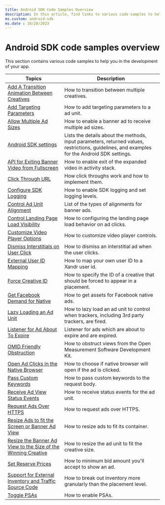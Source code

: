 ```yaml
---
title: Android SDK Code Samples Overview
description: In this article, find links to various code samples to help you in the development of your app. 
ms.custom: android-sdk
ms.date : 10/28/2023
---
```


# Android SDK code samples overview

This section contains various code samples to help you in the development of your app.

| Topics | Description |
|---|---|
| [Add A Transition Animation Between Creatives](add-a-transition-animation-on-android.md) | How to transition between multiple creatives. |
| [Add Targeting Parameters](add-targeting-parameters-on-android.md) | How to add targeting parameters to a ad unit. |
| [Allow Multiple Ad Sizes](allow-multiple-ad-sizes-to-serve-into-a-banner-ad-view-on-android.md) | How to enable a banner ad to receive multiple ad sizes. |
| [Android SDK settings](android-sdk-settings.md) | Lists the details about the methods, input parameters, returned values, restrictions, guidelines, and examples for the Android SDK settings. |
| [API for Exiting Banner Video from Fullscreen](api-for-exiting-banner-video-from-fullscreen.md) | How to enable exit of the expanded video in activity stack. |
| [Click Through URL](click-through-url-on-android.md) | How click throughs work and how to implement them. |
| [Configure SDK Logging](configure-sdk-logging-on-android.md) | How to enable SDK logging and set logging levels. |
| [Control Ad Unit Alignment](control-ad-unit-alignment-on-android.md) | List of the types of alignments for banner ads. |
| [Control Landing Page Load Visibility](control-landing-page-load-visibility-on-android.md) | How to configuring the landing page load behavior on ad clicks. |
| [Customize Video Player Options](customize-video-player-options-on-android.md) | How to customize video player controls. |
| [Dismiss Interstitials on User Click](dismiss-interstitials-on-user-click.md) | How to dismiss an interstitial ad when the user clicks. |
| [External User ID Mapping](user-id-s-mapping-on-android.md) | How to map your own user ID to a Xandr user id. |
| [Force Creative ID](forcecreativeid-for-android.md) | How to specify the ID of a creative that should be forced to appear in a placement. |
| [Get Facebook Demand for Native](get-facebook-demand-for-native-on-android.md) | How to get assets for Facebook native ads. |
| [Lazy Loading an Ad Unit](lazy-load-for-android.md) | How to lazy load an ad unit to control when trackers, including 3rd party trackers, are fired. |
| [Listener for Ad About To Expire](listener-for-onadabouttoexpire-on-android.md) | Listener for ads which are about to expire and are expired. |
| [OMID Friendly Obstruction](omid-friendly-obstruction-for-android.md) | How to obstruct views from the Open Measurement Software Development Kit. |
| [Open Ad Clicks in the Native Browser](open-ad-clicks-in-the-native-browser-on-android.md) | How to choose if native browser will open if the ad is clicked. |
| [Pass Custom Keywords](pass-custom-keywords-on-android.md) | How to pass custom keywords to the request body. |
| [Receive Ad View Status Events](receive-ad-view-status-events-on-android.md) | How to receive status events for the ad unit. |
| [Request Ads Over HTTPS](request-ads-over-https-on-android.md) | How to request ads over HTTPS. |
| [Resize Ads to fit the Screen or Banner Ad View](resize-ads-to-fit-the-screen-or-banner-ad-view-on-android.md) | How to resize ads to fit its container. |
| [Resize the Banner Ad View to the Size of the Winning Creative](resize-the-banner-ad-view-to-the-size-of-the-winning-creative-on-android.md) | How to resize the ad unit to fit the creative size. |
| [Set Reserve Prices](set-reserve-prices-on-ios.md) | How to minimum bid amount you'll accept to show an ad. |
| [Support for External Inventory and Traffic Source Code](support-for-external-inventory-code-and-traffic-source-code-on-android.md) | How to break out inventory more granularly than the placement level. |
| [Toggle PSAs](toggle-psas-on-android.md) | How to enable PSAs. |
